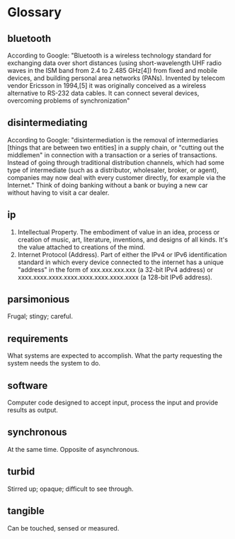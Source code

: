 # Glossary

## bluetooth

According to Google: "Bluetooth is a wireless technology standard for exchanging data over short distances (using short-wavelength UHF radio waves in the ISM band from 2.4 to 2.485 GHz[4]) from fixed and mobile devices, and building personal area networks (PANs). Invented by telecom vendor Ericsson in 1994,[5] it was originally conceived as a wireless alternative to RS-232 data cables. It can connect several devices, overcoming problems of synchronization"

## disintermediating

According to Google: "disintermediation is the removal of intermediaries [things that are between two entities] in a supply chain, or "cutting out the middlemen" in connection with a transaction or a series of transactions. Instead of going through traditional distribution channels, which had some type of intermediate (such as a distributor, wholesaler, broker, or agent), companies may now deal with every customer directly, for example via the Internet." Think of doing banking without a bank or buying a new car without having to visit a car dealer. 

## ip

1) Intellectual Property. The embodiment of value in an idea, process or creation of music, art, literature, inventions, and designs of all kinds. It's the value attached to creations of the mind.
2) Internet Protocol (Address). Part of either the IPv4 or IPv6 identification standard in which every device connected to the internet has a unique "address" in the form of xxx.xxx.xxx.xxx (a 32-bit IPv4 address) or xxxx.xxxx.xxxx.xxxx.xxxx.xxxx.xxxx.xxxx (a 128-bit IPv6 address).

## parsimonious

Frugal; stingy; careful.

## requirements

What systems are expected to accomplish. What the party requesting the system needs the system to do. 

## software

Computer code designed to accept input, process the input and provide results as output. 

## synchronous

At the same time. Opposite of asynchronous. 

## turbid

Stirred up; opaque; difficult to see through.

## tangible

Can be touched, sensed or measured. 